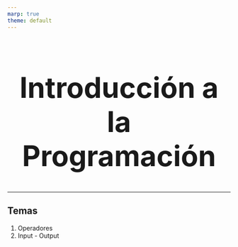 ```yaml
---
marp: true
theme: default
---
```


<h1 style='text-align: center; font-size: 4rem;'>Introducción a la Programación</h1>

---

## Temas

1. Operadores
2. Input - Output
